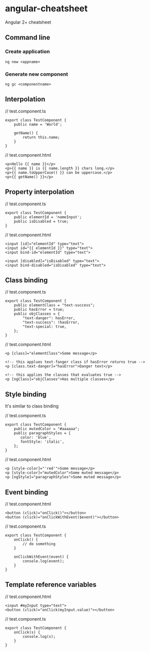 # angular-cheatsheet
Angular 2+ cheatsheet

## Command line

### Create application
```
ng new <appname>
```

### Generate new component
```
ng gc <componentname>
```

## Interpolation

// test.component.ts
```
export class TestComponent {
    public name = 'World';
    
    getName() {
        return this.name;
    }
}
```

// test.component.html
```
<p>Hello {{ name }}</p>
<p>{{ name }} is {{ name.length }} chars long.</p>
<p>{{ name.toUpperCase() }} can be uppercase.</p>
<p>{{ getName() }}</p>
```

## Property interpolation
// test.component.ts
```
export class TestComponent {
    public elementId = 'nameInput';
    public isDisabled = true;
}
```

// test.component.html
```
<input [id]="elementId" type="text">
<input id="{{ elementId }}" type="text">
<input bind-id="elementId" type="text">

<input [disabled]="isDisabled" type="text">
<input bind-disabled="isDisabled" type="text">
```

## Class binding
// test.component.ts
```
export class TestComponent {
    public elementClass = "text-success";
    public hasError = true;
    public objClasses = {
        "text-danger": hasError,
        "text-success": !hasError,
        "text-special: true,
    };
}
```

// test.component.html
```
<p [class]="elementClass">Some message</p>

<!-- this applues text-fanger class if hasError returns true -->
<p [class.text-danger]="hasError">Danger text</p>

<!-- this applies the classes that evaluates true -->
<p [ngClass]="objClasses">Has multiple classes</p>
```

## Style binding
It's similar to class binding

// test.component.ts
```
export class TestComponent {
    public mutedColor = "#aaaaaa";
    public paragraphStyles = {
       color: 'blue',
       fontStyle: 'italic',
    };
}
```

// test.component.html
```
<p [style-color]="'red'">Some message</p>
<p [style-color]="mutedColor">Some muted message</p>
<p [ngStyle]="paragraphStyles">Some muted message</p>
```

## Event binding
// test.component.html
```
<button (click)="onClick()"></button>
<button (click)="onClickWithEvent($event)"></button>
```

// test.component.ts
```
export class TestComponent {
    onClick() {
        // do something
    }
    
    onClickWithEvent(event) {
        console.log(event);
    }
}
```

## Template reference variables
// test.component.html
```
<input #myInput type="text">
<button (click)="onClick(myInput.value)"></button>
```

// test.component.ts
```
export class TestComponent {
    onClick(s) {
        console.log(s);
    }
}
```

